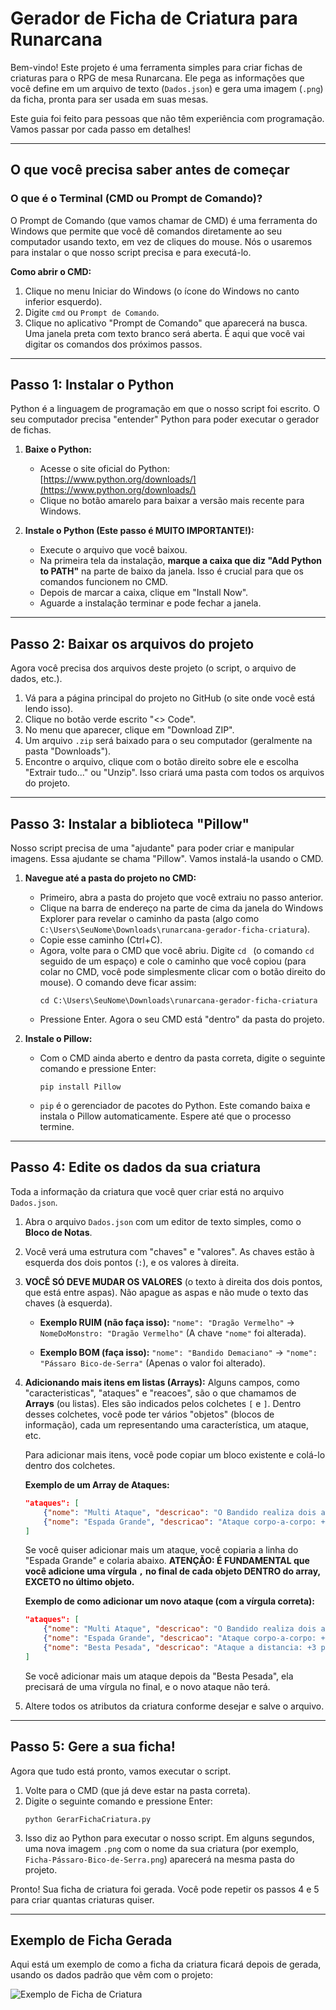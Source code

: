 # Gerador de Ficha de Criatura para Runarcana

Bem-vindo! Este projeto é uma ferramenta simples para criar fichas de criaturas para o RPG de mesa Runarcana. Ele pega as informações que você define em um arquivo de texto (`Dados.json`) e gera uma imagem (`.png`) da ficha, pronta para ser usada em suas mesas.

Este guia foi feito para pessoas que não têm experiência com programação. Vamos passar por cada passo em detalhes!

---

## O que você precisa saber antes de começar

### O que é o Terminal (CMD ou Prompt de Comando)?

O Prompt de Comando (que vamos chamar de CMD) é uma ferramenta do Windows que permite que você dê comandos diretamente ao seu computador usando texto, em vez de cliques do mouse. Nós o usaremos para instalar o que nosso script precisa e para executá-lo.

**Como abrir o CMD:**

1.  Clique no menu Iniciar do Windows (o ícone do Windows no canto inferior esquerdo).
2.  Digite `cmd` ou `Prompt de Comando`.
3.  Clique no aplicativo "Prompt de Comando" que aparecerá na busca. Uma janela preta com texto branco será aberta. É aqui que você vai digitar os comandos dos próximos passos.

---

## Passo 1: Instalar o Python

Python é a linguagem de programação em que o nosso script foi escrito. O seu computador precisa "entender" Python para poder executar o gerador de fichas.

1.  **Baixe o Python:**
    *   Acesse o site oficial do Python: [https://www.python.org/downloads/](https://www.python.org/downloads/)
    *   Clique no botão amarelo para baixar a versão mais recente para Windows.

2.  **Instale o Python (Este passo é MUITO IMPORTANTE!):**
    *   Execute o arquivo que você baixou.
    *   Na primeira tela da instalação, **marque a caixa que diz "Add Python to PATH"** na parte de baixo da janela. Isso é crucial para que os comandos funcionem no CMD.
    *   Depois de marcar a caixa, clique em "Install Now".
    *   Aguarde a instalação terminar e pode fechar a janela.


---

## Passo 2: Baixar os arquivos do projeto

Agora você precisa dos arquivos deste projeto (o script, o arquivo de dados, etc.).

1.  Vá para a página principal do projeto no GitHub (o site onde você está lendo isso).
2.  Clique no botão verde escrito "<> Code".
3.  No menu que aparecer, clique em "Download ZIP".
4.  Um arquivo `.zip` será baixado para o seu computador (geralmente na pasta "Downloads").
5.  Encontre o arquivo, clique com o botão direito sobre ele e escolha "Extrair tudo..." ou "Unzip". Isso criará uma pasta com todos os arquivos do projeto.

---

## Passo 3: Instalar a biblioteca "Pillow"

Nosso script precisa de uma "ajudante" para poder criar e manipular imagens. Essa ajudante se chama "Pillow". Vamos instalá-la usando o CMD.

1.  **Navegue até a pasta do projeto no CMD:**
    *   Primeiro, abra a pasta do projeto que você extraiu no passo anterior.
    *   Clique na barra de endereço na parte de cima da janela do Windows Explorer para revelar o caminho da pasta (algo como `C:\Users\SeuNome\Downloads\runarcana-gerador-ficha-criatura`).
    *   Copie esse caminho (Ctrl+C).
    *   Agora, volte para o CMD que você abriu. Digite `cd ` (o comando `cd` seguido de um espaço) e cole o caminho que você copiou (para colar no CMD, você pode simplesmente clicar com o botão direito do mouse). O comando deve ficar assim:
        ```
        cd C:\Users\SeuNome\Downloads\runarcana-gerador-ficha-criatura
        ```
    *   Pressione Enter. Agora o seu CMD está "dentro" da pasta do projeto.

2.  **Instale o Pillow:**
    *   Com o CMD ainda aberto e dentro da pasta correta, digite o seguinte comando e pressione Enter:
        ```
        pip install Pillow
        ```
    *   `pip` é o gerenciador de pacotes do Python. Este comando baixa e instala o Pillow automaticamente. Espere até que o processo termine.

---

## Passo 4: Edite os dados da sua criatura

Toda a informação da criatura que você quer criar está no arquivo `Dados.json`.

1.  Abra o arquivo `Dados.json` com um editor de texto simples, como o **Bloco de Notas**.
2.  Você verá uma estrutura com "chaves" e "valores". As chaves estão à esquerda dos dois pontos (`:`), e os valores à direita.
3.  **VOCÊ SÓ DEVE MUDAR OS VALORES** (o texto à direita dos dois pontos, que está entre aspas). Não apague as aspas e não mude o texto das chaves (à esquerda).

    *   **Exemplo RUIM (não faça isso):**
        `"nome": "Dragão Vermelho"` -> `NomeDoMonstro: "Dragão Vermelho"` (A chave `"nome"` foi alterada).

    *   **Exemplo BOM (faça isso):**
        `"nome": "Bandido Demaciano"` -> `"nome": "Pássaro Bico-de-Serra"` (Apenas o valor foi alterado).

4.  **Adicionando mais itens em listas (Arrays):**
    Alguns campos, como "caracteristicas", "ataques" e "reacoes", são o que chamamos de **Arrays** (ou listas). Eles são indicados pelos colchetes `[` e `]`. Dentro desses colchetes, você pode ter vários "objetos" (blocos de informação), cada um representando uma característica, um ataque, etc.

    Para adicionar mais itens, você pode copiar um bloco existente e colá-lo dentro dos colchetes.

    **Exemplo de um Array de Ataques:**
    ```json
    "ataques": [
        {"nome": "Multi Ataque", "descricao": "O Bandido realiza dois ataques com a Espada Grande ou com a Besta Pesada"},
        {"nome": "Espada Grande", "descricao": "Ataque corpo-a-corpo: +5 para atingir, 5 pés de distancia, apenas um alvo. (2d4 + 1 Dano Cortante)"}
    ]
    ```

    Se você quiser adicionar mais um ataque, você copiaria a linha do "Espada Grande" e colaria abaixo. **ATENÇÃO: É FUNDAMENTAL que você adicione uma vírgula `,` no final de cada objeto DENTRO do array, EXCETO no último objeto.**

    **Exemplo de como adicionar um novo ataque (com a vírgula correta):**
    ```json
    "ataques": [
        {"nome": "Multi Ataque", "descricao": "O Bandido realiza dois ataques com a Espada Grande ou com a Besta Pesada"},
        {"nome": "Espada Grande", "descricao": "Ataque corpo-a-corpo: +5 para atingir, 5 pés de distancia, apenas um alvo. (2d4 + 1 Dano Cortante)"}, <--- AQUI VAI UMA VÍRGULA!
        {"nome": "Besta Pesada", "descricao": "Ataque a distancia: +3 para atingir, 200 pés de distancia, apenas um alvo. (1d6 Dano Perfurante)"} <--- AQUI NÃO VAI VÍRGULA!
    ]
    ```
    Se você adicionar mais um ataque depois da "Besta Pesada", ela precisará de uma vírgula no final, e o novo ataque não terá.

5.  Altere todos os atributos da criatura conforme desejar e salve o arquivo.

---

## Passo 5: Gere a sua ficha!

Agora que tudo está pronto, vamos executar o script.

1.  Volte para o CMD (que já deve estar na pasta correta).
2.  Digite o seguinte comando e pressione Enter:
    ```
    python GerarFichaCriatura.py
    ```
3.  Isso diz ao Python para executar o nosso script. Em alguns segundos, uma nova imagem `.png` com o nome da sua criatura (por exemplo, `Ficha-Pássaro-Bico-de-Serra.png`) aparecerá na mesma pasta do projeto.

Pronto! Sua ficha de criatura foi gerada. Você pode repetir os passos 4 e 5 para criar quantas criaturas quiser.

---

## Exemplo de Ficha Gerada

Aqui está um exemplo de como a ficha da criatura ficará depois de gerada, usando os dados padrão que vêm com o projeto:

![Exemplo de Ficha de Criatura](Ficha-Grã-Mestra-das-Flores.png)
